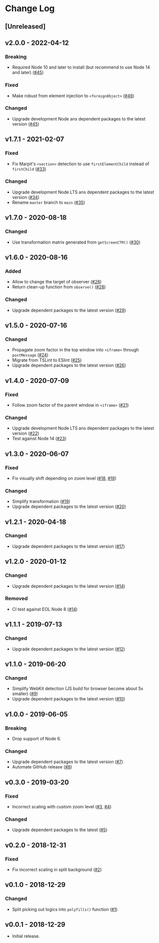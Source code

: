 # Change Log

## [Unreleased]

## v2.0.0 - 2022-04-12

### Breaking

- Required Node 10 and later to install (but recommend to use Node 14 and later) ([#45](https://github.com/marp-team/marpit-svg-polyfill/pull/45))

### Fixed

- Make robust from element injection to `<foreignObject>` ([#46](https://github.com/marp-team/marpit-svg-polyfill/pull/46))

### Changed

- Upgrade development Node ans dependent packages to the latest version ([#45](https://github.com/marp-team/marpit-svg-polyfill/pull/45))

## v1.7.1 - 2021-02-07

### Fixed

- Fix Marpit's `<section>` detection to use `firstElementChild` instead of `firstChild` ([#33](https://github.com/marp-team/marpit-svg-polyfill/pull/33))

### Changed

- Upgrade development Node LTS ans dependent packages to the latest version ([#34](https://github.com/marp-team/marpit-svg-polyfill/pull/34))
- Rename `master` branch to `main` ([#35](https://github.com/marp-team/marpit-svg-polyfill/pull/35))

## v1.7.0 - 2020-08-18

### Changed

- Use transformation matrix generated from `getScreenCTM()` ([#30](https://github.com/marp-team/marpit-svg-polyfill/pull/30))

## v1.6.0 - 2020-08-16

### Added

- Allow to change the target of observer ([#28](https://github.com/marp-team/marpit-svg-polyfill/pull/28))
- Return clean-up function from `observe()` ([#28](https://github.com/marp-team/marpit-svg-polyfill/pull/28))

### Changed

- Upgrade dependent packages to the latest version ([#29](https://github.com/marp-team/marpit-svg-polyfill/pull/29))

## v1.5.0 - 2020-07-16

### Changed

- Propagate zoom factor in the top window into `<iframe>` through `postMessage` ([#24](https://github.com/marp-team/marpit-svg-polyfill/pull/24))
- Migrate from TSLint to ESlint ([#25](https://github.com/marp-team/marpit-svg-polyfill/pull/25))
- Upgrade dependent packages to the latest version ([#26](https://github.com/marp-team/marpit-svg-polyfill/pull/26))

## v1.4.0 - 2020-07-09

### Fixed

- Follow zoom factor of the parent window in `<iframe>` ([#21](https://github.com/marp-team/marpit-svg-polyfill/pull/21))

### Changed

- Upgrade development Node LTS ans dependent packages to the latest version ([#22](https://github.com/marp-team/marpit-svg-polyfill/pull/22))
- Test against Node 14 ([#23](https://github.com/marp-team/marpit-svg-polyfill/pull/23))

## v1.3.0 - 2020-06-07

### Fixed

- Fix visually shift depending on zoom level ([#18](https://github.com/marp-team/marpit-svg-polyfill/issues/18), [#19](https://github.com/marp-team/marpit-svg-polyfill/pull/19))

### Changed

- Simplify transformation ([#19](https://github.com/marp-team/marpit-svg-polyfill/pull/19))
- Upgrade dependent packages to the latest version ([#20](https://github.com/marp-team/marpit-svg-polyfill/pull/20))

## v1.2.1 - 2020-04-18

### Changed

- Upgrade dependent packages to the latest version ([#17](https://github.com/marp-team/marpit-svg-polyfill/pull/17))

## v1.2.0 - 2020-01-12

### Changed

- Upgrade dependent packages to the latest version ([#14](https://github.com/marp-team/marpit-svg-polyfill/pull/14))

### Removed

- CI test against EOL Node 8 ([#14](https://github.com/marp-team/marpit-svg-polyfill/pull/14))

## v1.1.1 - 2019-07-13

### Changed

- Upgrade dependent packages to the latest version ([#12](https://github.com/marp-team/marpit-svg-polyfill/pull/12))

## v1.1.0 - 2019-06-20

### Changed

- Simplify WebKit detection (JS build for browser become about 5x smaller) ([#9](https://github.com/marp-team/marpit-svg-polyfill/pull/9))
- Upgrade dependent packages to the latest version ([#10](https://github.com/marp-team/marpit-svg-polyfill/pull/10))

## v1.0.0 - 2019-06-05

### Breaking

- Drop support of Node 6.

### Changed

- Upgrade dependent packages to the latest version ([#7](https://github.com/marp-team/marpit-svg-polyfill/pull/7))
- Automate GitHub release ([#8](https://github.com/marp-team/marpit-svg-polyfill/pull/8))

## v0.3.0 - 2019-03-20

### Fixed

- Incorrect scaling with custom zoom level ([#3](https://github.com/marp-team/marpit-svg-polyfill/issues/3), [#4](https://github.com/marp-team/marpit-svg-polyfill/pull/4))

### Changed

- Upgrade dependent packages to the latest ([#5](https://github.com/marp-team/marpit-svg-polyfill/pull/5))

## v0.2.0 - 2018-12-31

### Fixed

- Fix incorrect scaling in split background ([#2](https://github.com/marp-team/marpit-svg-polyfill/pull/2))

## v0.1.0 - 2018-12-29

### Changed

- Split picking out logics into `polyfills()` function ([#1](https://github.com/marp-team/marpit-svg-polyfill/pull/1))

## v0.0.1 - 2018-12-29

- Initial release.
